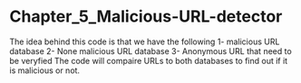 # Chapter_5_Malicious-URL-detector
The idea behind this code is that we have the following 
1- malicious URL database 
2- None malicious URL database
3- Anonymous URL that need to be veryfied 
The code will compaire URLs to both databases to find out if it is malicious or not. 
